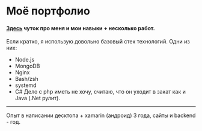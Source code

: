 # Моё портфолио
#### [Здесь](https://goo.su/1kBd) чуток про меня и мои навыки + несколько работ.
Если кратко, я использую довольно базовый стек технологий. Одни из них:
* Node.js
* MongoDB
* Nginx
* Bash/zsh
* systemd
* C#
Дело с php иметь не хочу, считаю, что он уходит в закат как и Java (.Net рулит).
***
Опыт в написании десктопа + xamarin (андроид) 3 года, сайты и backend - год.
